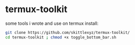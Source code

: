 # termux-toolkit
some tools i wrote and use on termux
install:
```bash
git clone https://github.com/skittlexyz/termux-toolkit/
cd termux-toolkit ; chmod +x toggle_bottom_bar.sh
```
